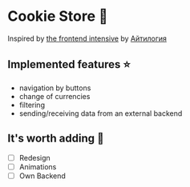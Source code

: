 # Cookie Store 🍪

Inspired by [the frontend intensive](https://itlogia.ru/intensive/front) by [Айтилогия](https://itlogia.ru)

## Implemented features ⭐

- navigation by buttons
- change of currencies
- filtering
- sending/receiving data from an external backend

## It's worth adding 💎

- [ ] Redesign
- [ ] Animations
- [ ] Own Backend

